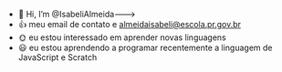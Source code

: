 - 👋 Hi, I’m @IsabeliAlmeida---> 
- 👍 meu email de contato  e almeidaisabeli@escola.pr.gov.br
- :sun_with_face: eu estou  interessado em aprender novas linguagens
- :smiley: eu estou aprendendo a programar recentemente  a linguagem  de JavaScript e Scratch

